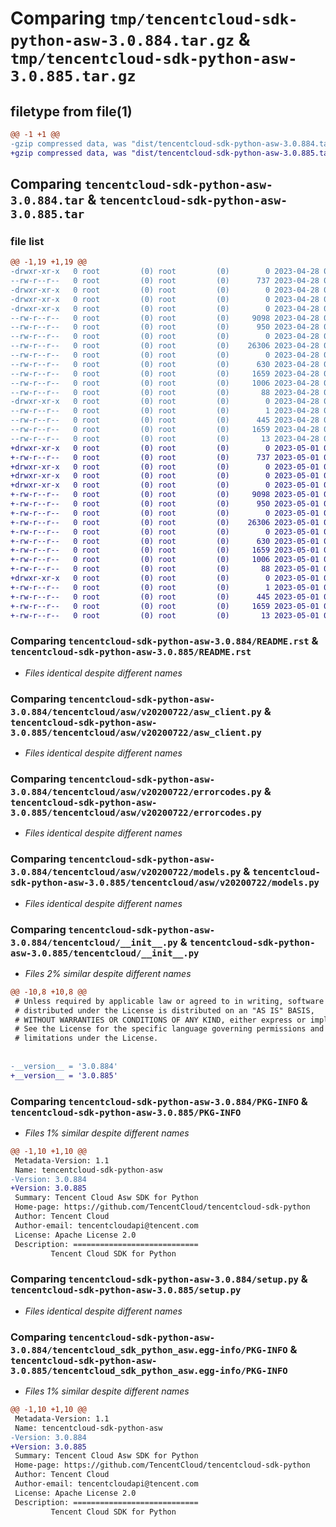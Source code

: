 # Comparing `tmp/tencentcloud-sdk-python-asw-3.0.884.tar.gz` & `tmp/tencentcloud-sdk-python-asw-3.0.885.tar.gz`

## filetype from file(1)

```diff
@@ -1 +1 @@
-gzip compressed data, was "dist/tencentcloud-sdk-python-asw-3.0.884.tar", last modified: Fri Apr 28 02:04:43 2023, max compression
+gzip compressed data, was "dist/tencentcloud-sdk-python-asw-3.0.885.tar", last modified: Mon May  1 00:27:44 2023, max compression
```

## Comparing `tencentcloud-sdk-python-asw-3.0.884.tar` & `tencentcloud-sdk-python-asw-3.0.885.tar`

### file list

```diff
@@ -1,19 +1,19 @@
-drwxr-xr-x   0 root         (0) root         (0)        0 2023-04-28 02:04:43.000000 tencentcloud-sdk-python-asw-3.0.884/
--rw-r--r--   0 root         (0) root         (0)      737 2023-04-28 02:04:43.000000 tencentcloud-sdk-python-asw-3.0.884/README.rst
-drwxr-xr-x   0 root         (0) root         (0)        0 2023-04-28 02:04:43.000000 tencentcloud-sdk-python-asw-3.0.884/tencentcloud/
-drwxr-xr-x   0 root         (0) root         (0)        0 2023-04-28 02:04:43.000000 tencentcloud-sdk-python-asw-3.0.884/tencentcloud/asw/
-drwxr-xr-x   0 root         (0) root         (0)        0 2023-04-28 02:04:43.000000 tencentcloud-sdk-python-asw-3.0.884/tencentcloud/asw/v20200722/
--rw-r--r--   0 root         (0) root         (0)     9098 2023-04-28 02:04:43.000000 tencentcloud-sdk-python-asw-3.0.884/tencentcloud/asw/v20200722/asw_client.py
--rw-r--r--   0 root         (0) root         (0)      950 2023-04-28 02:04:43.000000 tencentcloud-sdk-python-asw-3.0.884/tencentcloud/asw/v20200722/errorcodes.py
--rw-r--r--   0 root         (0) root         (0)        0 2023-04-28 02:04:43.000000 tencentcloud-sdk-python-asw-3.0.884/tencentcloud/asw/v20200722/__init__.py
--rw-r--r--   0 root         (0) root         (0)    26306 2023-04-28 02:04:43.000000 tencentcloud-sdk-python-asw-3.0.884/tencentcloud/asw/v20200722/models.py
--rw-r--r--   0 root         (0) root         (0)        0 2023-04-28 02:04:43.000000 tencentcloud-sdk-python-asw-3.0.884/tencentcloud/asw/__init__.py
--rw-r--r--   0 root         (0) root         (0)      630 2023-04-28 02:04:43.000000 tencentcloud-sdk-python-asw-3.0.884/tencentcloud/__init__.py
--rw-r--r--   0 root         (0) root         (0)     1659 2023-04-28 02:04:43.000000 tencentcloud-sdk-python-asw-3.0.884/PKG-INFO
--rw-r--r--   0 root         (0) root         (0)     1006 2023-04-28 02:04:43.000000 tencentcloud-sdk-python-asw-3.0.884/setup.py
--rw-r--r--   0 root         (0) root         (0)       88 2023-04-28 02:04:43.000000 tencentcloud-sdk-python-asw-3.0.884/setup.cfg
-drwxr-xr-x   0 root         (0) root         (0)        0 2023-04-28 02:04:43.000000 tencentcloud-sdk-python-asw-3.0.884/tencentcloud_sdk_python_asw.egg-info/
--rw-r--r--   0 root         (0) root         (0)        1 2023-04-28 02:04:43.000000 tencentcloud-sdk-python-asw-3.0.884/tencentcloud_sdk_python_asw.egg-info/dependency_links.txt
--rw-r--r--   0 root         (0) root         (0)      445 2023-04-28 02:04:43.000000 tencentcloud-sdk-python-asw-3.0.884/tencentcloud_sdk_python_asw.egg-info/SOURCES.txt
--rw-r--r--   0 root         (0) root         (0)     1659 2023-04-28 02:04:43.000000 tencentcloud-sdk-python-asw-3.0.884/tencentcloud_sdk_python_asw.egg-info/PKG-INFO
--rw-r--r--   0 root         (0) root         (0)       13 2023-04-28 02:04:43.000000 tencentcloud-sdk-python-asw-3.0.884/tencentcloud_sdk_python_asw.egg-info/top_level.txt
+drwxr-xr-x   0 root         (0) root         (0)        0 2023-05-01 00:27:44.000000 tencentcloud-sdk-python-asw-3.0.885/
+-rw-r--r--   0 root         (0) root         (0)      737 2023-05-01 00:27:44.000000 tencentcloud-sdk-python-asw-3.0.885/README.rst
+drwxr-xr-x   0 root         (0) root         (0)        0 2023-05-01 00:27:44.000000 tencentcloud-sdk-python-asw-3.0.885/tencentcloud/
+drwxr-xr-x   0 root         (0) root         (0)        0 2023-05-01 00:27:44.000000 tencentcloud-sdk-python-asw-3.0.885/tencentcloud/asw/
+drwxr-xr-x   0 root         (0) root         (0)        0 2023-05-01 00:27:44.000000 tencentcloud-sdk-python-asw-3.0.885/tencentcloud/asw/v20200722/
+-rw-r--r--   0 root         (0) root         (0)     9098 2023-05-01 00:27:44.000000 tencentcloud-sdk-python-asw-3.0.885/tencentcloud/asw/v20200722/asw_client.py
+-rw-r--r--   0 root         (0) root         (0)      950 2023-05-01 00:27:44.000000 tencentcloud-sdk-python-asw-3.0.885/tencentcloud/asw/v20200722/errorcodes.py
+-rw-r--r--   0 root         (0) root         (0)        0 2023-05-01 00:27:44.000000 tencentcloud-sdk-python-asw-3.0.885/tencentcloud/asw/v20200722/__init__.py
+-rw-r--r--   0 root         (0) root         (0)    26306 2023-05-01 00:27:44.000000 tencentcloud-sdk-python-asw-3.0.885/tencentcloud/asw/v20200722/models.py
+-rw-r--r--   0 root         (0) root         (0)        0 2023-05-01 00:27:44.000000 tencentcloud-sdk-python-asw-3.0.885/tencentcloud/asw/__init__.py
+-rw-r--r--   0 root         (0) root         (0)      630 2023-05-01 00:27:44.000000 tencentcloud-sdk-python-asw-3.0.885/tencentcloud/__init__.py
+-rw-r--r--   0 root         (0) root         (0)     1659 2023-05-01 00:27:44.000000 tencentcloud-sdk-python-asw-3.0.885/PKG-INFO
+-rw-r--r--   0 root         (0) root         (0)     1006 2023-05-01 00:27:44.000000 tencentcloud-sdk-python-asw-3.0.885/setup.py
+-rw-r--r--   0 root         (0) root         (0)       88 2023-05-01 00:27:44.000000 tencentcloud-sdk-python-asw-3.0.885/setup.cfg
+drwxr-xr-x   0 root         (0) root         (0)        0 2023-05-01 00:27:44.000000 tencentcloud-sdk-python-asw-3.0.885/tencentcloud_sdk_python_asw.egg-info/
+-rw-r--r--   0 root         (0) root         (0)        1 2023-05-01 00:27:44.000000 tencentcloud-sdk-python-asw-3.0.885/tencentcloud_sdk_python_asw.egg-info/dependency_links.txt
+-rw-r--r--   0 root         (0) root         (0)      445 2023-05-01 00:27:44.000000 tencentcloud-sdk-python-asw-3.0.885/tencentcloud_sdk_python_asw.egg-info/SOURCES.txt
+-rw-r--r--   0 root         (0) root         (0)     1659 2023-05-01 00:27:44.000000 tencentcloud-sdk-python-asw-3.0.885/tencentcloud_sdk_python_asw.egg-info/PKG-INFO
+-rw-r--r--   0 root         (0) root         (0)       13 2023-05-01 00:27:44.000000 tencentcloud-sdk-python-asw-3.0.885/tencentcloud_sdk_python_asw.egg-info/top_level.txt
```

### Comparing `tencentcloud-sdk-python-asw-3.0.884/README.rst` & `tencentcloud-sdk-python-asw-3.0.885/README.rst`

 * *Files identical despite different names*

### Comparing `tencentcloud-sdk-python-asw-3.0.884/tencentcloud/asw/v20200722/asw_client.py` & `tencentcloud-sdk-python-asw-3.0.885/tencentcloud/asw/v20200722/asw_client.py`

 * *Files identical despite different names*

### Comparing `tencentcloud-sdk-python-asw-3.0.884/tencentcloud/asw/v20200722/errorcodes.py` & `tencentcloud-sdk-python-asw-3.0.885/tencentcloud/asw/v20200722/errorcodes.py`

 * *Files identical despite different names*

### Comparing `tencentcloud-sdk-python-asw-3.0.884/tencentcloud/asw/v20200722/models.py` & `tencentcloud-sdk-python-asw-3.0.885/tencentcloud/asw/v20200722/models.py`

 * *Files identical despite different names*

### Comparing `tencentcloud-sdk-python-asw-3.0.884/tencentcloud/__init__.py` & `tencentcloud-sdk-python-asw-3.0.885/tencentcloud/__init__.py`

 * *Files 2% similar despite different names*

```diff
@@ -10,8 +10,8 @@
 # Unless required by applicable law or agreed to in writing, software
 # distributed under the License is distributed on an "AS IS" BASIS,
 # WITHOUT WARRANTIES OR CONDITIONS OF ANY KIND, either express or implied.
 # See the License for the specific language governing permissions and
 # limitations under the License.
 
 
-__version__ = '3.0.884'
+__version__ = '3.0.885'
```

### Comparing `tencentcloud-sdk-python-asw-3.0.884/PKG-INFO` & `tencentcloud-sdk-python-asw-3.0.885/PKG-INFO`

 * *Files 1% similar despite different names*

```diff
@@ -1,10 +1,10 @@
 Metadata-Version: 1.1
 Name: tencentcloud-sdk-python-asw
-Version: 3.0.884
+Version: 3.0.885
 Summary: Tencent Cloud Asw SDK for Python
 Home-page: https://github.com/TencentCloud/tencentcloud-sdk-python
 Author: Tencent Cloud
 Author-email: tencentcloudapi@tencent.com
 License: Apache License 2.0
 Description: ============================
         Tencent Cloud SDK for Python
```

### Comparing `tencentcloud-sdk-python-asw-3.0.884/setup.py` & `tencentcloud-sdk-python-asw-3.0.885/setup.py`

 * *Files identical despite different names*

### Comparing `tencentcloud-sdk-python-asw-3.0.884/tencentcloud_sdk_python_asw.egg-info/PKG-INFO` & `tencentcloud-sdk-python-asw-3.0.885/tencentcloud_sdk_python_asw.egg-info/PKG-INFO`

 * *Files 1% similar despite different names*

```diff
@@ -1,10 +1,10 @@
 Metadata-Version: 1.1
 Name: tencentcloud-sdk-python-asw
-Version: 3.0.884
+Version: 3.0.885
 Summary: Tencent Cloud Asw SDK for Python
 Home-page: https://github.com/TencentCloud/tencentcloud-sdk-python
 Author: Tencent Cloud
 Author-email: tencentcloudapi@tencent.com
 License: Apache License 2.0
 Description: ============================
         Tencent Cloud SDK for Python
```

